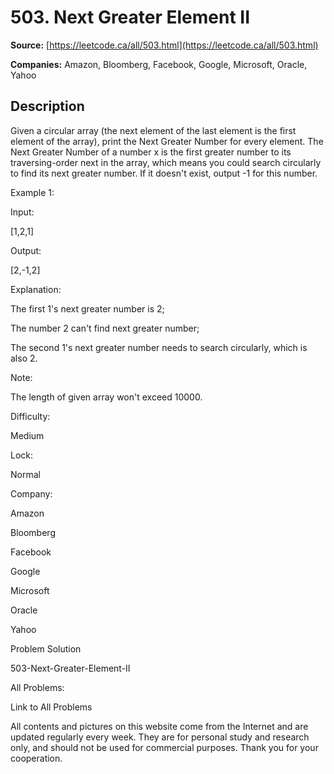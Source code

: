 # 503. Next Greater Element II

**Source:** [https://leetcode.ca/all/503.html](https://leetcode.ca/all/503.html)

**Companies:** Amazon, Bloomberg, Facebook, Google, Microsoft, Oracle, Yahoo

## Description

Given a circular array (the next element of the last element is the first element of the
        array), print the Next Greater Number for every element. The Next Greater Number of a number
        x is the first greater number to its traversing-order next in the array, which means you
        could search circularly to find its next greater number. If it doesn't exist, output -1 for
        this number.

Example 1:

Input:

[1,2,1]

Output:

[2,-1,2]

Explanation:

The first 1's next greater number is 2;

The number 2 can't find next greater number;

The second 1's next greater number needs to search circularly, which is also 2.

Note:

The length of given array won't exceed 10000.

Difficulty:

Medium

Lock:

Normal

Company:

Amazon

Bloomberg

Facebook

Google

Microsoft

Oracle

Yahoo

Problem Solution

503-Next-Greater-Element-II

All Problems:

Link to All Problems

All contents and pictures on this website come from the Internet and are updated regularly every week. They are for personal study and research only, and should not be used for commercial purposes. Thank you for your cooperation.

